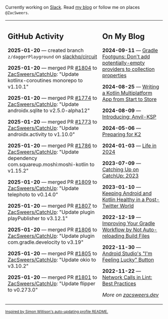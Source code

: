 Currently working on [Slack](https://slack.com/). Read [my blog](https://zacsweers.dev/) or follow me on places `@ZacSweers`.

<table><tr><td valign="top" width="60%">

## GitHub Activity
<!-- githubActivity starts -->
**2025-01-20** — created branch `z/daggerPlayground` on [slackhq/circuit](https://github.com/slackhq/circuit)

**2025-01-20** — merged PR [#1804](https://github.com/ZacSweers/CatchUp/pull/1804) to [ZacSweers/CatchUp](https://github.com/ZacSweers/CatchUp): "Update kotlinx-coroutines monorepo to v1.10.1"

**2025-01-20** — merged PR [#1774](https://github.com/ZacSweers/CatchUp/pull/1774) to [ZacSweers/CatchUp](https://github.com/ZacSweers/CatchUp): "Update androidx.sqlite to v2.5.0-alpha12"

**2025-01-20** — merged PR [#1773](https://github.com/ZacSweers/CatchUp/pull/1773) to [ZacSweers/CatchUp](https://github.com/ZacSweers/CatchUp): "Update androidx.activity to v1.10.0"

**2025-01-20** — merged PR [#1786](https://github.com/ZacSweers/CatchUp/pull/1786) to [ZacSweers/CatchUp](https://github.com/ZacSweers/CatchUp): "Update dependency com.squareup.moshi:moshi-kotlin to v1.15.2"

**2025-01-20** — merged PR [#1809](https://github.com/ZacSweers/CatchUp/pull/1809) to [ZacSweers/CatchUp](https://github.com/ZacSweers/CatchUp): "Update telephoto to v0.14.0"

**2025-01-20** — merged PR [#1807](https://github.com/ZacSweers/CatchUp/pull/1807) to [ZacSweers/CatchUp](https://github.com/ZacSweers/CatchUp): "Update plugin playPublisher to v3.12.1"

**2025-01-20** — merged PR [#1806](https://github.com/ZacSweers/CatchUp/pull/1806) to [ZacSweers/CatchUp](https://github.com/ZacSweers/CatchUp): "Update plugin com.gradle.develocity to v3.19"

**2025-01-20** — merged PR [#1805](https://github.com/ZacSweers/CatchUp/pull/1805) to [ZacSweers/CatchUp](https://github.com/ZacSweers/CatchUp): "Update okio to v3.10.2"

**2025-01-20** — merged PR [#1801](https://github.com/ZacSweers/CatchUp/pull/1801) to [ZacSweers/CatchUp](https://github.com/ZacSweers/CatchUp): "Update flipper to v0.273.0"
<!-- githubActivity ends -->
</td><td valign="top" width="40%">

## On My Blog
<!-- blog starts -->
**2024-09-11** — [Gradle Footguns: Don't add potentially-empty providers to collection properties](https://www.zacsweers.dev/gradle-footgun-adding-empty-providers-to-collection-properties/)

**2024-08-25** — [Writing a Kotlin Multiplatform App from Start to Store](https://www.zacsweers.dev/writing-a-kotlin-multiplatform-app-from-start-to-store/)

**2024-08-09** — [Introducing: Anvil-KSP](https://www.zacsweers.dev/introducing-anvil-ksp/)

**2024-05-06** — [Preparing for K2](https://www.zacsweers.dev/preparing-for-k2/)

**2024-01-03** — [Life in 2024](https://www.zacsweers.dev/life-in-2024/)

**2023-07-09** — [Catching Up on CatchUp: 2023](https://www.zacsweers.dev/catching-up-on-catchup-2023/)

**2023-01-10** — [Keeping Android and Kotlin Healthy in a Post-Twitter World](https://www.zacsweers.dev/keeping-android-healthy/)

**2022-12-19** — [Improving Your Gradle Workflow by Not Auto-reloading Build Files](https://www.zacsweers.dev/improving-your-workflow-by-not-auto-reloading-build-files/)

**2022-11-30** — [Android Studio's "I'm Feeling Lucky" Button](https://www.zacsweers.dev/android-studios-im-feeling-lucky-button/)

**2022-11-22** — [Network Calls in Lint: Best Practices](https://www.zacsweers.dev/network-calls-in-lint-best-practices/)
<!-- blog ends -->
_More on [zacsweers.dev](https://zacsweers.dev/)_
</td></tr></table>

<sub><a href="https://simonwillison.net/2020/Jul/10/self-updating-profile-readme/">Inspired by Simon Willison's auto-updating profile README.</a></sub>